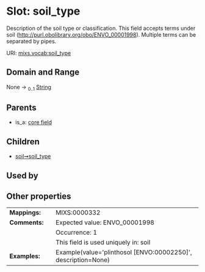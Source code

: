 
# Slot: soil_type


Description of the soil type or classification. This field accepts terms under soil (http://purl.obolibrary.org/obo/ENVO_00001998).  Multiple terms can be separated by pipes.

URI: [mixs.vocab:soil_type](https://w3id.org/mixs/vocab/soil_type)


## Domain and Range

None &#8594;  <sub>0..1</sub> [String](types/String.md)

## Parents

 *  is_a: [core field](core_field.md)

## Children

 *  [soil➞soil_type](soil_soil_type.md)

## Used by


## Other properties

|  |  |  |
| --- | --- | --- |
| **Mappings:** | | MIXS:0000332 |
| **Comments:** | | Expected value: ENVO_00001998 |
|  | | Occurrence: 1 |
|  | | This field is used uniquely in: soil |
| **Examples:** | | Example(value='plinthosol [ENVO:00002250]', description=None) |

